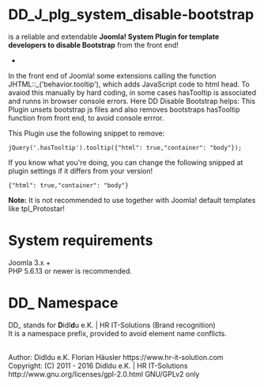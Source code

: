 # DD_J_plg_system_disable-bootstrap
is a reliable and extendable **Joomla! System Plugin for template developers to disable Bootstrap** from the front end!

-
In the front end of Joomla! some extensions calling the function JHTML::_('behavior.tooltip'),
which adds JavaScript code to html head. To avaiod this manually by hard coding, in some cases hasTooltip is associated and runns in browser console errors.
Here DD Disable Bootstrap helps: This Plugin unsets bootstrap js files and also removes bootstraps hasTooltip function from front end, to avoid console errror.

This Plugin use the following snippet to remove:

    jQuery('.hasTooltip').tooltip({"html": true,"container": "body"});

If you know what you're doing, you can change the following snipped at plugin settings if it differs from your version!

    {"html": true,"container": "body"}

**Note:** It is not recommended to use together with Joomla! default templates like tpl_Protostar!

# System requirements
Joomla 3.x +                                                                                <br>
PHP 5.6.13 or newer is recommended.

# DD_ Namespace
DD_ stands for  **D**idl**d**u e.K. | HR IT-Solutions (Brand recognition)                   <br>
It is a namespace prefix, provided to avoid element name conflicts.

<br>
Author: Didldu e.K. Florian Häusler https://www.hr-it-solution.com                          <br>
Copyright: (C) 2011 - 2016 Didldu e.K. | HR IT-Solutions                                    <br>
http://www.gnu.org/licenses/gpl-2.0.html GNU/GPLv2 only

